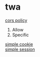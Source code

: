 # twa

[cors policy](https://github.com/ickqkicx/twa/blob/cosrAndCookieAndSession/cors.cs)
1. Allow
2. Specific

[simple cookie](https://github.com/ickqkicx/twa/blob/cosrAndCookieAndSession/cookie.cs)<br>
[simple session](https://github.com/ickqkicx/twa/tree/cosrAndCookieAndSession/Session)
